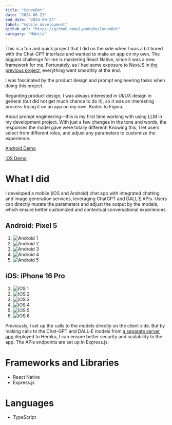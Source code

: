 ```yaml
---
title: "ConvoBot"
date: "2024-06-23"
end_date: "2024-09-23"
label: "mobile development"
github_url: "https://github.com/LynnHaDo/ConvoBot"
category: "Mobile"
---
```


This is a fun and quick project that I did on the side when I was a bit bored with the Chat-GPT interface and wanted to make an app on my own. The biggest challenge for me is mastering React Native, since it was a new framework for me. Fortunately, as I had some exposure to NextJS in [the previous project](/projects/gesture-verse), everything went smoothly at the end.

I was fascinated by the product design and prompt engineering tasks when doing this project. 

Regarding product design, I was always interested in UI/UX design in general (but did not get much chance to do it), so it was an interesting process trying it on an app on my own. Kudos to Figma.

About prompt engineering—this is my first time working with using LLM in my development project. With just a few changes in the tone and words, the responses the model gave were totally different! Knowing this, I let users select from different roles, and adjust any parameters to customize the experience. 

[Android Demo](https://www.loom.com/share/0251287798f547528f06437493ef136b)

[iOS Demo](https://www.loom.com/share/2429e16e59c1463e8342e0dd21b4bee4)

# What I did

I developed a mobile (iOS and Android) chat app with integrated chatting and image generation services, leveraging ChatGPT and DALL·E APIs. Users can directly mutate the parameters and adjust the output by the models, which ensure better customized and contextual conversational experiences. 

## Android: Pixel 5

1. ![Android 1](/projects/convobot/Android_1.png)
2. ![Android 2](/projects/convobot/Android_2.png)
3. ![Android 3](/projects/convobot/Android_3.png)
4. ![Android 4](/projects/convobot/Android_4.png)
5. ![Android 5](/projects/convobot/Android_5.png)

## iOS: iPhone 16 Pro

1. ![iOS 1](/projects/convobot/iOS_1.png)
2. ![iOS 2](/projects/convobot/iOS_2.png)
3. ![iOS 3](/projects/convobot/iOS_3.png)
4. ![iOS 4](/projects/convobot/iOS_4.png)
5. ![iOS 5](/projects/convobot/iOS_5.png)
6. ![iOS 6](/projects/convobot/iOS_6.png)

Previously, I set up the calls to the models directly on the client side. But by making calls to the Chat-GPT and DALL-E models from [a separate server app](https://github.com/LynnHaDo/ConvoBot-Server) deployed to Heroku, I can ensure better security and scalability to the app. The APIs endpoints are set up in Express.js. 

# Frameworks and Libraries

- React Native
- Express.js

# Languages

- TypeScript